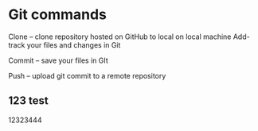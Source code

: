 # Git commands 

Clone – clone repository hosted on GitHub to local on local machine 
Add- track your files and changes in Git 

Commit – save your files in GIt 

Push – upload git commit to a remote repository 

## 123 test 
 
12323444